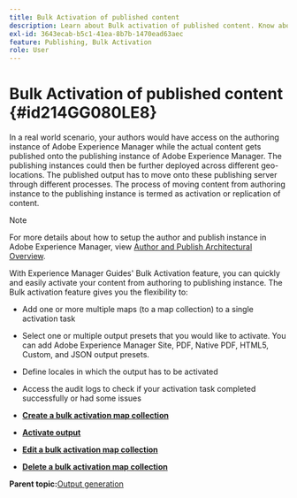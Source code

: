```yaml
---
title: Bulk Activation of published content
description: Learn about Bulk activation of published content. Know about the benefits of bulk activation feature in AEM guides.
exl-id: 3643ecab-b5c1-41ea-8b7b-1470ead63aec
feature: Publishing, Bulk Activation
role: User
---
```

# Bulk Activation of published content {#id214GG080LE8}

In a real world scenario, your authors would have access on the authoring instance of Adobe Experience Manager while the actual content gets published onto the publishing instance of Adobe Experience Manager. The publishing instances could then be further deployed across different geo-locations. The published output has to move onto these publishing server through different processes. The process of moving content from authoring instance to the publishing instance is termed as activation or replication of content.

>[!NOTE]
>
> For more details about how to setup the author and publish instance in Adobe Experience Manager, view [Author and Publish Architectural Overview](https://experienceleague.adobe.com/docs/experience-manager-screens/user-guide/administering/author-publish/author-publish-architecture-overview.html?lang=en#prerequisites).

With Experience Manager Guides' Bulk Activation feature, you can quickly and easily activate your content from authoring to publishing instance. The Bulk activation feature gives you the flexibility to:

-   Add one or more multiple maps \(to a map collection\) to a single activation task

-   Select one or multiple output presets that you would like to activate. You can add Adobe Experience Manager Site, PDF, Native PDF, HTML5, Custom, and
JSON output presets.


-   Define locales in which the output has to be activated

-   Access the audit logs to check if your activation task completed successfully or had some issues


-   **[Create a bulk activation map collection](conf-bulk-activation-create-map-collection.md)**  

-   **[Activate output](conf-bulk-activation-publish-map-collection.md)**  

-   **[Edit a bulk activation map collection](conf-bulk-activation-edit-map-collection.md)**  

-   **[Delete a bulk activation map collection](conf-bulk-activation-delete-map-collection.md)**  


**Parent topic:**[Output generation](generate-output.md)
